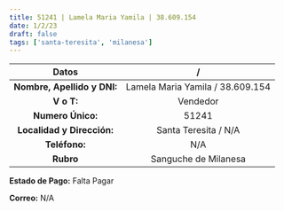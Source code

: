 ```yaml
---
title: 51241 | Lamela Maria Yamila | 38.609.154
date: 1/2/23
draft: false
tags: ['santa-teresita', 'milanesa']
---
```


|          **Datos**          |                 /                |
|:---------------------------:|:--------------------------------:|
| **Nombre, Apellido y DNI:** | Lamela Maria Yamila / 38.609.154 |
|          **V o T:**         |             Vendedor             |
|      **Numero Único:**      |               51241              |
|  **Localidad y Dirección:** |       Santa Teresita / N/A       |
|        **Teléfono:**        |                N/A               |
|          **Rubro**          |       Sanguche de Milanesa       |

**Estado de Pago:** Falta Pagar

**Correo:** N/A
